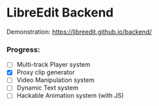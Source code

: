 # LibreEdit Backend
Demonstration: https://libreedit.github.io/backend/
### Progress:
- [ ] Multi-track Player system
- [x] Proxy clip generator
- [ ] Video Manipulation system
- [ ] Dynamic Text system
- [ ] Hackable Animation system (with JS)
